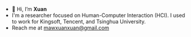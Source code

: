 - 👋 Hi, I’m **Xuan**
- I'm a researcher focused on Human-Computer Interaction (HCI). I used to work for Kingsoft, Tencent, and Tsinghua University.
- Reach me at mawxuanxuan@gmail.com


